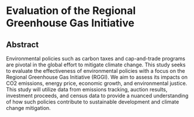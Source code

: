 # Evaluation of the Regional Greenhouse Gas Initiative
## Abstract
Environmental policies such as carbon taxes and cap-and-trade programs are pivotal in the global effort to mitigate climate change. This study seeks to evaluate the effectiveness of environmental policies with a focus on the Regional Greenhouse Gas Initiative (RGGI). We aim to assess its impacts on CO2 emissions, energy price, economic growth, and environmental justice. This study will utilize data from emissions tracking, auction results, investment proceeds, and census data to provide a nuanced understanding of how such policies contribute to sustainable development and climate change mitigation.
